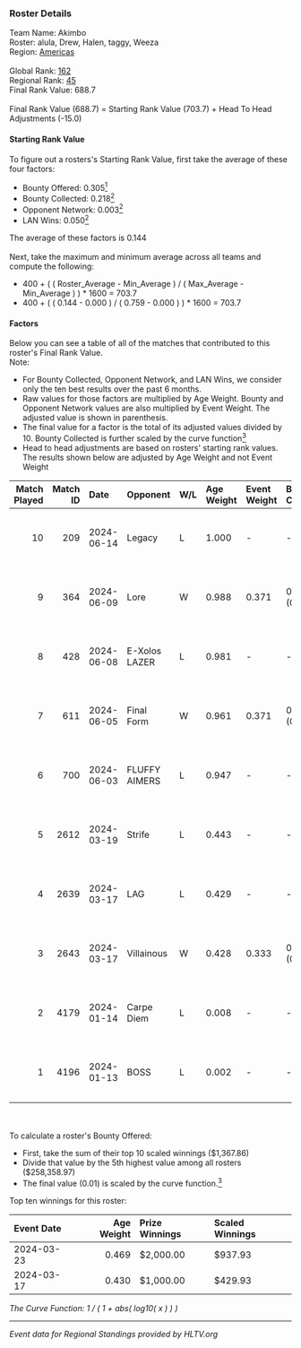 ### Roster Details<br />
Team Name: Akimbo<br />
Roster: alula, Drew, Halen, taggy, Weeza<br />
Region: [Americas]( ../standings_americas.md)<br />
<br />
Global Rank: [162](../standings_global.md)<br />
Regional Rank: [45]( ../standings_americas.md)<br />
Final Rank Value:  688.7<br />
<br />
Final Rank Value (688.7) = Starting Rank Value (703.7) + Head To Head Adjustments (-15.0)<br />

#### Starting Rank Value<br />
To figure out a rosters's Starting Rank Value, first take the average of these four factors:<br />
- Bounty Offered: 0.305[<sup>1</sup>](#table2)
- Bounty Collected: 0.218[<sup>2</sup>](#table1)
- Opponent Network: 0.003[<sup>2</sup>](#table1)
- LAN Wins: 0.050[<sup>2</sup>](#table1)

The average of these factors is 0.144<br />
<br />
Next, take the maximum and minimum average across all teams and compute the following:<br />
- 400 + ( ( Roster_Average - Min_Average ) / ( Max_Average - Min_Average ) ) * 1600 = 703.7
- 400 + ( ( 0.144 - 0.000 ) / ( 0.759 - 0.000 ) ) * 1600 = 703.7


#### Factors<br />
Below you can see a table of all of the matches that contributed to this roster's Final Rank Value.<br />
Note:<br />

- For Bounty Collected, Opponent Network, and LAN Wins, we consider only the ten best results over the past 6 months.
- Raw values for those factors are multiplied by Age Weight. Bounty and Opponent Network values are also multiplied by Event Weight. The adjusted value is shown in parenthesis.
- The final value for a factor is the total of its adjusted values divided by 10. Bounty Collected is further scaled by the curve function[<sup>3</sup>](#curveFunction)
- Head to head adjustments are based on rosters' starting rank values. The results shown below are adjusted by Age Weight and not Event Weight
<span id="table1"></span><br />


| Match Played | Match ID | Date       | Opponent      | W/L | Age Weight | Event Weight | Bounty Collected | Opponent Network | LAN Wins  | H2H Adj. | Roster                            |
| -: | -: | :- | :- | :- | :- | :- | :- | :- | :- | -: | :- |
|           10 |      209 | 2024-06-14 | Legacy        | L   | 1.000      | -            | -                | -                | -         |    -2.80 | alula, Drew, Halen, taggy, Weeza  |
|            9 |      364 | 2024-06-09 | Lore          | W   | 0.988      | 0.371        | 0.000 (0.000)    | 0.000 (0.000)    | 0 (0.000) |     4.66 | alula, Drew, Halen, taggy, Weeza  |
|            8 |      428 | 2024-06-08 | E-Xolos LAZER | L   | 0.981      | -            | -                | -                | -         |   -13.13 | alula, Drew, Halen, taggy, Weeza  |
|            7 |      611 | 2024-06-05 | Final Form    | W   | 0.961      | 0.371        | 0.005 (0.002)    | 0.081 (0.029)    | 0 (0.000) |    13.73 | alula, Drew, Halen, taggy, Weeza  |
|            6 |      700 | 2024-06-03 | FLUFFY AIMERS | L   | 0.947      | -            | -                | -                | -         |   -11.41 | abp, alula, Halen, rayxts, Weeza  |
|            5 |     2612 | 2024-03-19 | Strife        | L   | 0.443      | -            | -                | -                | -         |    -6.46 | alula, Drew, Ethex, taggy, Weeza  |
|            4 |     2639 | 2024-03-17 | LAG           | L   | 0.429      | -            | -                | -                | -         |    -3.56 | alula, Drew, Ethex, taggy, Weeza  |
|            3 |     2643 | 2024-03-17 | Villainous    | W   | 0.428      | 0.333        | 0.005 (0.001)    | 0.000 (0.000)    | 1 (0.428) |     4.12 | alula, Drew, Ethex, taggy, Weeza  |
|            2 |     4179 | 2024-01-14 | Carpe Diem    | L   | 0.008      | -            | -                | -                | -         |    -0.09 | alula, Drew, Ethex, legacy, Weeza |
|            1 |     4196 | 2024-01-13 | BOSS          | L   | 0.002      | -            | -                | -                | -         |    -0.02 | alula, Drew, Ethex, legacy, Weeza |

<br />
<span id="table2"></span><br />
To calculate a roster's Bounty Offered:<br />

- First, take the sum of their top 10 scaled winnings ($1,367.86)
- Divide that value by the 5th highest value among all rosters ($258,358.97)
- The final value (0.01) is scaled by the curve function.[<sup>3</sup>](#curveFunction)

Top ten winnings for this roster:<br />

| Event Date | Age Weight | Prize Winnings | Scaled Winnings |
| :- | -: | :- | :- |
| 2024-03-23 |      0.469 | $2,000.00      | $937.93         |
| 2024-03-17 |      0.430 | $1,000.00      | $429.93         |


<span id="curveFunction"></span>_The Curve Function: 1 / ( 1 + abs( log10( x ) ) )_<br />

---
_Event data for Regional Standings provided by HLTV.org_<br />
